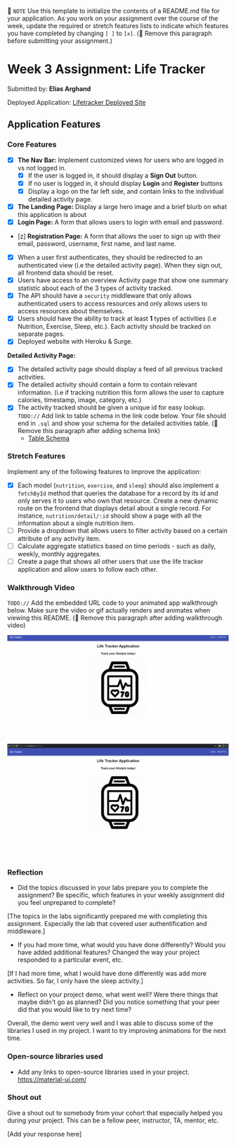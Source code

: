 📝 `NOTE` Use this template to initialize the contents of a README.md file for your application. As you work on your assignment over the course of the week, update the required or stretch features lists to indicate which features you have completed by changing `[ ]` to `[x]`. (🚫 Remove this paragraph before submitting your assignment.)

# Week 3 Assignment: Life Tracker

Submitted by: **Elias Arghand**

Deployed Application: [Lifetracker Deployed Site](https://frantic-polish.surge.sh/home)

## Application Features

### Core Features

- [x] **The Nav Bar:** Implement customized views for users who are logged in vs not logged in.
  - [x] If the user is logged in, it should display a **Sign Out** button. 
  - [x] If no user is logged in, it should display **Login** and **Register** buttons
  - [x] Display a logo on the far left side, and contain links to the individual detailed activity page. 
- [x] **The Landing Page:** Display a large hero image and a brief blurb on what this application is about
- [x] **Login Page:** A form that allows users to login with email and password.
- [z] **Registration Page:** A form that allows the user to sign up with their email, password, username, first name, and last name.
- [x] When a user first authenticates, they should be redirected to an authenticated view (i.e the detailed activity page). When they sign out, all frontend data should be reset.
- [x] Users have access to an overview Activity page that show one summary statistic about each of the 3 types of activity tracked.
- [x] The API should have a `security` middleware that only allows authenticated users to access resources and only allows users to access resources about themselves. 
- [x] Users should have the ability to track at least **1** types of activities (i.e Nutrition, Exercise, Sleep, etc.). Each activity should be tracked on separate pages.
- [x] Deployed website with Heroku & Surge. 

**Detailed Activity Page:**
- [x] The detailed activity page should display a feed of all previous tracked activities.
- [x] The detailed activity should contain a form to contain relevant information. (i.e if tracking nutrition this form allows the user to capture calories, timestamp, image, category, etc.) 
- [x] The activity tracked should be given a unique id for easy lookup.
  `TODO://` Add link to table schema in the link code below. Your file should end in `.sql` and show your schema for the detailed activities table. (🚫 Remove this paragraph after adding schema link)
  * [Table Schema](https://github.com/Earghand/Life-Tracker/blob/master/Backend/life-tracker-schema.sql) 

### Stretch Features

Implement any of the following features to improve the application:
- [x] Each model (`nutrition`, `exercise`, and `sleep`) should also implement a `fetchById` method that queries the database for a record by its id and only serves it to users who own that resource. Create a new dynamic route on the frontend that displays detail about a single record. For instance, `nutrition/detail/:id` should show a page with all the information about a single nutrition item.
- [ ] Provide a dropdown that allows users to filter activity based on a certain attribute of any activity item.
- [ ] Calculate aggregate statistics based on time periods - such as daily, weekly, monthly aggregates.
- [ ] Create a page that shows all other users that use the life tracker application and allow users to follow each other.

### Walkthrough Video

`TODO://` Add the embedded URL code to your animated app walkthrough below. Make sure the video or gif actually renders and animates when viewing this README. (🚫 Remove this paragraph after adding walkthrough video)

<img src="LifeTrackerEdited.gif"/>
<img src="authentication.gif"/>

### Reflection

* Did the topics discussed in your labs prepare you to complete the assignment? Be specific, which features in your weekly assignment did you feel unprepared to complete?

[The topics in the labs significantly prepared me with completing this assignment. Especially the lab that covered user authentification and middleware.]

* If you had more time, what would you have done differently? Would you have added additional features? Changed the way your project responded to a particular event, etc.
  
[If I had more time, what I would have done differently was add more activities. So far, I only have the sleep activity.]

* Reflect on your project demo, what went well? Were there things that maybe didn't go as planned? Did you notice something that your peer did that you would like to try next time?

Overall, the demo went very well and I was able to discuss some of the libraries I used in my project. I want to try improving animations for the next time.

### Open-source libraries used

- Add any links to open-source libraries used in your project.
https://material-ui.com/
### Shout out

Give a shout out to somebody from your cohort that especially helped you during your project. This can be a fellow peer, instructor, TA, mentor, etc.

[Add your response here]
